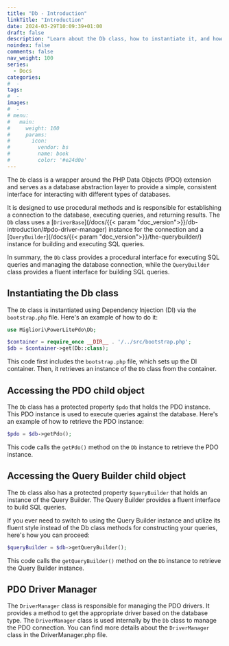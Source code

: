 ```yaml
---
title: "Db - Introduction"
linkTitle: "Introduction"
date: 2024-03-29T10:09:39+01:00
draft: false
description: "Learn about the Db class, how to instantiate it, and how to access its child classes PDO and Query Builder."
noindex: false
comments: false
nav_weight: 100
series:
  - Docs
categories:
#  -
tags:
#  -
images:
#  -
# menu:
#   main:
#     weight: 100
#     params:
#       icon:
#         vendor: bs
#         name: book
#         color: '#e24d0e'
---
```


The `Db` class is a wrapper around the PHP Data Objects (PDO) extension and serves as a database abstraction layer to provide a simple, consistent interface for interacting with different types of databases.

It is designed to use procedural methods and is responsible for establishing a connection to the database, executing queries, and returning results. The `Db` class uses a [`DriverBase`](/docs/{{< param "doc_version">}}/db-introduction/#pdo-driver-manager) instance for the connection and a [`QueryBuilder`](/docs/{{< param "doc_version">}}/the-querybuilder/) instance for building and executing SQL queries.

In summary, the `Db` class provides a procedural interface for executing SQL queries and managing the database connection, while the `QueryBuilder` class provides a fluent interface for building SQL queries.

## Instantiating the Db class

The `Db` class is instantiated using Dependency Injection (DI) via the `bootstrap.php` file. Here's an example of how to do it:

```php
use Migliori\PowerLitePdo\Db;

$container = require_once __DIR__ . '/../src/bootstrap.php';
$db = $container->get(Db::class);
```

This code first includes the `bootstrap.php` file, which sets up the DI container. Then, it retrieves an instance of the `Db` class from the container.

## Accessing the PDO child object

The `Db` class has a protected property `$pdo` that holds the PDO instance. This PDO instance is used to execute queries against the database. Here's an example of how to retrieve the PDO instance:

```php
$pdo = $db->getPdo();
```

This code calls the `getPdo()` method on the `Db` instance to retrieve the PDO instance.

## Accessing the Query Builder child object

The `Db` class also has a protected property `$queryBuilder` that holds an instance of the Query Builder. The Query Builder provides a fluent interface to build SQL queries.

If you ever need to switch to using the Query Builder instance and utilize its fluent style instead of the Db class methods for constructing your queries, here's how you can proceed:

```php
$queryBuilder = $db->getQueryBuilder();
```

This code calls the `getQueryBuilder()` method on the `Db` instance to retrieve the Query Builder instance.

## PDO Driver Manager

The `DriverManager` class is responsible for managing the PDO drivers. It provides a method to get the appropriate driver based on the database type. The `DriverManager` class is used internally by the `Db` class to manage the PDO connection. You can find more details about the `DriverManager` class in the DriverManager.php file.
